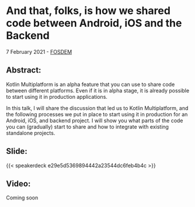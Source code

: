 # And that, folks, is how we shared code between Android, iOS and the Backend


7 February 2021 - [FOSDEM](https://fosdem.org/2021/schedule/event/and_that_folks_is_how_we_shared_code/)

## Abstract:
Kotlin Multiplatform is an alpha feature that you can use to share code between different platforms. Even if it is in alpha stage, it is already possible to start using it in production applications.

In this talk, I will share the discussion that led us to Kotlin Multiplatform, and the following processes we put in place to start using it in production for an Android, iOS, and backend project. I will show you what parts of the code you can (gradually) start to share and how to integrate with existing standalone projects.

## Slide:

{{< speakerdeck e29e5d5369894442a23544dc6feb4b4c >}}


## Video:

Coming soon